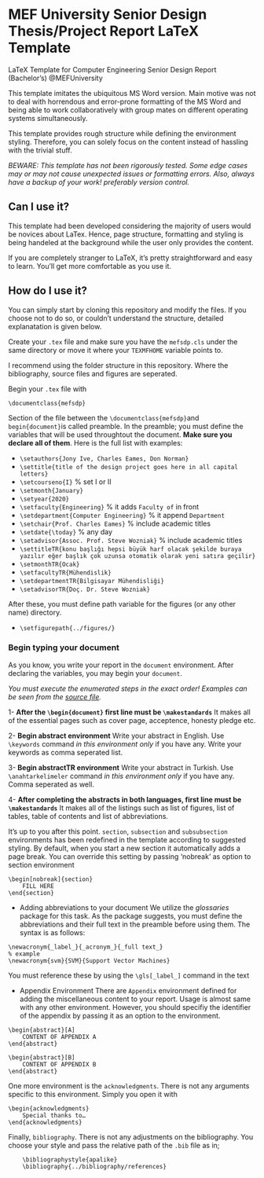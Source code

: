 # MEF University Senior Design Thesis/Project Report LaTeX Template 
LaTeX Template for Computer Engineering Senior Design Report (Bachelor’s) @MEFUniversity

This template imitates the ubiquitous MS Word version. Main motive was not to deal with horrendous and error-prone formatting of the MS Word and being able to work collaboratively with group mates on different operating systems simultaneously.

This template provides rough structure while defining  the environment styling. Therefore, you can solely focus on the content instead of hassling with the trivial stuff.

_BEWARE: This template has not been rigorously tested. Some edge cases may or may not cause unexpected issues or formatting errors. Also, always have a backup of your work! preferably version control._

## Can I use it?
This template had been developed considering the majority of users would be novices about LaTex. Hence, page structure, formatting and styling is being handeled at the background while the user only provides the content. 

If you are completely stranger to LaTeX, it’s pretty straightforward and easy to learn. You’ll get more comfortable as you use it.

## How do I use it?
You can simply start by cloning this repository and modify the files. If you choose not to do so, or couldn’t understand the structure, detailed explanatation is given below.

Create your `.tex` file and make sure you have the `mefsdp.cls` under the same directory or move it where  your `TEXMFHOME` variable points to.

I recommend using the folder structure in this repository. Where the bibliography, source files and figures are seperated. 

Begin your `.tex` file with 

```
\documentclass{mefsdp}
```
Section of the file between the `\documentclass{mefsdp}`and `begin{document}`is called preamble. In the preamble; you must define the variables that will be used throughtout the document. **Make sure you declare all of them**. Here is the full list with examples:

- `\setauthors{Jony Ive, Charles Eames, Don Norman}`
- `\settitle{title of the design project goes here in all capital letters}`
- `\setcourseno{I}` % set I or II
- `\setmonth{January}`
- `\setyear{2020}`
- `\setfaculty{Engineering}` % it adds `Faculty of` in front
- `\setdepartment{Computer Engineering}` % it append `Department`
- `\setchair{Prof. Charles Eames}` % include academic titles
- `\setdate{\today}` % any day
- `\setadvisor{Assoc. Prof. Steve Wozniak}` % include academic titles
- `\settitleTR{konu başlığı hepsi büyük harf olacak şekilde buraya yazılır eğer başlık çok uzunsa otomatik olarak yeni satıra geçilir}`
- `\setmonthTR{Ocak}`
- `\setfacultyTR{Mühendislik}`
- `\setdepartmentTR{Bilgisayar Mühendisliği}`
- `\setadvisorTR{Doç. Dr. Steve Wozniak}`

After these, you must define path variable for the figures (or any other name) directory.
- `\setfigurepath{../figures/}`

### Begin typing your document
As you know, you write your report in the `document` environment. After declaring the variables, you may begin your `document`. 

_You must execute the enumerated steps in the exact order! Examples can be seen from the [source file](source/report.tex)._

1- **After the  `\begin{document}` first line must be `\makestandards`**
It makes all of the essential pages such as cover page, acceptence, honesty pledge etc. 

2- **Begin abstract environment**
Write your abstract in English. Use `\keywords` command _in this environment only_ if you have any. Write your keywords as comma seperated list.

3- **Begin abstractTR environment**
Write your abstract in Turkish. Use `\anahtarkelimeler` command _in this environment only_ if you have any. Comma seperated as well.

4- **After completing the abstracts in both languages, first line must be `\makestandards`**
It makes all of the listings such as list of figures, list of tables, table of contents and list of abbreviations.


It’s up to you after this point. `section`, `subsection` and `subsubsection` environments has been redefined in the template according to suggested styling. By default, when you start a new section it automatically adds a page break. You can override this setting by passing ‘nobreak’ as option to section environment
```
\begin[nobreak]{section}
	FILL HERE
\end{section}
```  

* Adding abbreviations to your document
	We utilize the _glossaries_ package for this task. As the package suggests, you must define the abbreviations and their full text in the preamble before using them. The syntax is as follows:
```
\newacronym{_label_}{_acronym_}{_full text_}
% example
\newacronym{svm}{SVM}{Support Vector Machines}
```
You must reference these by using the `\gls[_label_]` command in the text

* Appendix Environment
There are `Appendix` environment defined for adding the miscellaneous content to your report. Usage is almost same with any other environment. However, you should specifiy the identifier of the appendix by passing it as an option to the environment.
```
\begin{abstract}[A]
	CONTENT OF APPENDIX A
\end{abstract}

\begin{abstract}[B]
	CONTENT OF APPENDIX B
\end{abstract}

```
One more environment is the `acknowledgments`. There is not any arguments specific to this environment. Simply you open it with
```
\begin{acknowledgments}
	Special thanks to…
\end{acknowledgments}
```

Finally, `bibliography`. There is not any adjustments on the bibliography. You choose your style and pass the relative path of the `.bib` file as in;
```
	\bibliographystyle{apalike}
	\bibliography{../bibliography/references}
```

